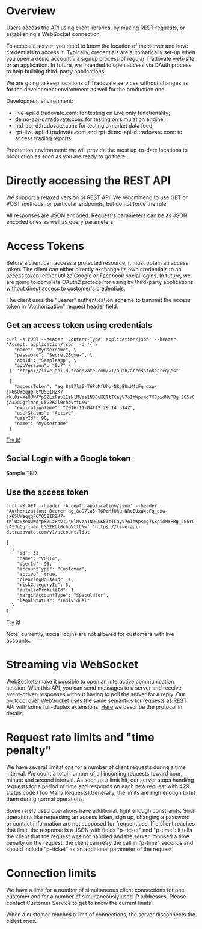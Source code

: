 # Overview

Users access the API using client libraries, by making REST requests, or establishing a WebSocket connection.

To access a server, you need to know the location of the server and have credentials to access it. Typically, credentials are automatically set-up when you open a demo account via signup process of regular Tradovate web-site or an application. In future, we intended to open access via OAuth process to help building third-party applications.

We are going to keep locations of Tradovate services without changes as for the development environment as well for the production one.

Development environment:
- live-api-d.tradovate.com: for testing on Live only functionality;
- demo-api-d.tradovate.com: for testing on simulation engine;
- md-api-d.tradovate.com: for testing a market data feed;
- rpt-live-api-d.tradovate.com and rpt-demo-api-d.tradovate.com: to access trading reports.

Production environment: we will provide the most up-to-date locations to production as soon as you are ready to go there.

# Directly accessing the REST API

We support a relaxed version of REST API. We recommend to use GET or POST methods for particular endpoints, but do not force the rule.

All responses are JSON encoded. Request's parameters can be as JSON encoded ones as well as query parameters.

# Access Tokens
Before a client can access a protected resource, it must obtain an access token. The client can either directly exchange its own credentials to an access token, either utilize Google or Facebook social logins. In future, we are going to complete OAuth2 protocol for using by third-party applications without direct access to customer's credentials.

The client uses the "Bearer" authentication scheme to transmit the access token in "Authorization" request header field.

## Get an access token using credentials

```
curl -X POST --header 'Content-Type: application/json' --header 'Accept: application/json' -d '{ \
   "name": "MyUsername", \
   "password": "Secret2Some-", \
   "appId": "SampleApp", \
   "appVersion": "0.7" \
 }' 'https://live-api-d.tradovate.com/v1/auth/accesstokenrequest'

 {
   "accessToken": "ag_8a97la5-T6PqMfUhu-NReEUxW4cFq_dxw-jx6SUWeqqgF6YQ5BIRZK7-rKl0zxXeOUWAYpSZLzFsv11sNlMVza1NDGuKETtTCayV7oIhWpsmg7KSpidMYPBg_J05rC_9vobaw-jA1JuCgrlman_L5G2KCl0choVttLNw",
   "expirationTime": "2016-11-04T12:29:14.514Z",
   "userStatus": "Active",
   "userId": 90,
   "name": "MyUsername"
 }
```

[Try it!](https://swagger.tradovate.com/#!/Authentication/post_auth_accesstokenrequest)

## Social Login with a Google token

Sample TBD

## Use the access token

```
curl -X GET --header 'Accept: application/json' --header 'Authorization: Bearer ag_8a97la5-T6PqMfUhu-NReEUxW4cFq_dxw-jx6SUWeqqgF6YQ5BIRZK7-rKl0zxXeOUWAYpSZLzFsv11sNlMVza1NDGuKETtTCayV7oIhWpsmg7KSpidMYPBg_J05rC_9vobaw-jA1JuCgrlman_L5G2KCl0choVttLNw' 'https://live-api-d.tradovate.com/v1/account/list'

[
  {
    "id": 33,
    "name": "V0314",
    "userId": 90,
    "accountType": "Customer",
    "active": true,
    "clearingHouseId": 1,
    "riskCategoryId": 5,
    "autoLiqProfileId": 1,
    "marginAccountType": "Speculator",
    "legalStatus": "Individual"
  }
]
```

[Try it!](https://swagger.tradovate.com/#!/Accounting/get_account_list)

Note: currently, social logins are not allowed for customers with live accounts.

# Streaming via WebSocket

WebSockets make it possible to open an interactive communication session. With this API, you can send messages to a server and receive event-driven responses without having to poll the server for a reply.
Our protocol over WebSocket uses the same semantics for requests as REST API with some full-duplex extensions. [Here](WebSockets.md) we describe the protocol in details.


# Request rate limits and "time penalty"

We have several limitations for a number of client requests during a time interval. We count a total number of all incoming requests toward hour, minute and second interval. As soon as a limit hit, our server stops handling requests for a period of time and responds on each new request with 429 status code (Too Many Requests).Generally, the limits are high enough to hit them during normal operations.

Some rarely used operations have additional, tight enough constraints. Such operations like requesting an access token, sign up, changing a password or contact information are not supposed for frequent use. If a client reaches that limit, the response is a JSON with fields "p-ticket" and "p-time": it tells the client that the request was not handled and the server imposed a time penalty on the request, the client can retry the call in "p-time" seconds and should include "p-ticket" as an additional parameter of the request.

# Connection limits

We have a limit for a number of simultaneous client connections for one customer and for a number of simultaneously used IP addresses.
Please contact Customer Service to get to know the current limits.

When a customer reaches a limit of connections, the server disconnects the oldest ones.

